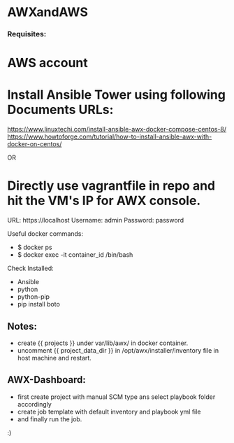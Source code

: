 # AWXandAWS

### Requisites:

# AWS account

# Install Ansible Tower using following Documents URLs:
https://www.linuxtechi.com/install-ansible-awx-docker-compose-centos-8/
https://www.howtoforge.com/tutorial/how-to-install-ansible-awx-with-docker-on-centos/

   OR 

# Directly use vagrantfile in repo and hit the VM's IP for AWX console.

URL: https://localhost
Username: admin
Password: password

Useful docker commands:
- $ docker ps
- $ docker exec -it container_id /bin/bash

Check Installed:
- Ansible
- python
- python-pip
- pip install boto

## Notes:
- create {{ projects }} under var/lib/awx/ in docker container.
- uncomment {{ project_data_dir }} in /opt/awx/installer/inventory file in host machine and restart.

## AWX-Dashboard:
- first create project with manual SCM type ans select playbook folder accordingly
- create job template with default inventory and playbook yml file
- and finally run the job.

:)

